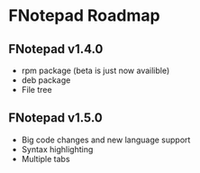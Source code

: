 # FNotepad Roadmap

## FNotepad v1.4.0

- rpm package (beta is just now availible)
- deb package
- File tree


## FNotepad v1.5.0

- Big code changes and new language support
- Syntax highlighting
- Multiple tabs